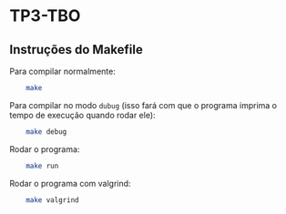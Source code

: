 # TP3-TBO

## Instruções do Makefile
Para compilar normalmente:
```bash
    make
```
Para compilar no modo `dubug` (isso fará com que o programa imprima o tempo de execução quando rodar ele):
```bash
    make debug
```

Rodar o programa:
```bash
    make run
```

Rodar o programa com valgrind:
```bash
    make valgrind
```